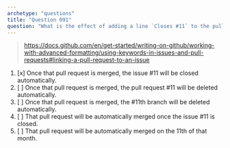 ```yaml
---
archetype: "questions"
title: "Question 091"
question: "What is the effect of adding a line `Closes #11` to the pull request's description?"
---
```



> https://docs.github.com/en/get-started/writing-on-github/working-with-advanced-formatting/using-keywords-in-issues-and-pull-requests#linking-a-pull-request-to-an-issue
1. [x] Once that pull request is merged, the issue #11 will be closed automatically.
1. [ ] Once that pull request is merged, the pull request #11 will be deleted automatically.
1. [ ] Once that pull request is merged, the #11th branch will be deleted automatically.
1. [ ] That pull request will be automatically merged once the issue #11 is closed.
1. [ ] That pull request will be automatically merged on the 11th of that month.
